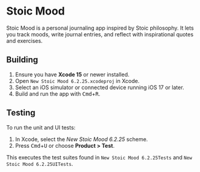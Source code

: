 # Stoic Mood

Stoic Mood is a personal journaling app inspired by Stoic philosophy. It lets you track moods, write journal entries, and reflect with inspirational quotes and exercises.

## Building

1. Ensure you have **Xcode 15** or newer installed.
2. Open `New Stoic Mood 6.2.25.xcodeproj` in Xcode.
3. Select an iOS simulator or connected device running iOS 17 or later.
4. Build and run the app with <kbd>Cmd</kbd>+<kbd>R</kbd>.

## Testing

To run the unit and UI tests:

1. In Xcode, select the *New Stoic Mood 6.2.25* scheme.
2. Press <kbd>Cmd</kbd>+<kbd>U</kbd> or choose **Product > Test**.

This executes the test suites found in `New Stoic Mood 6.2.25Tests` and `New Stoic Mood 6.2.25UITests`.
